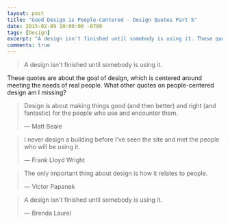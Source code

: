 ```yaml
---
layout: post
title: "Good Design is People-Centered - Design Quotes Part 5"
date: 2015-02-09 10:00:00 -0700
tags: [Design]
excerpt: "A design isn't finished until somebody is using it. These quotes are about the goal of design, which is centered around meeting the needs of real people."
comments: true
---
```


> A design isn't finished until somebody is using it.

These quotes are about the goal of design, which is centered around meeting the needs of real people. What other quotes on people-centered design am I missing?

> Design is about making things good (and then better) and right (and fantastic) for the people who use and encounter them.
> 
> — Matt Beale


> I never design a building before I've seen the site and met the people who will be using it.
> 
> — Frank Lloyd Wright


> The only important thing about design is how it relates to people.
> 
> — Victor Papanek


> A design isn't finished until somebody is using it.
> 
> — Brenda Laurel